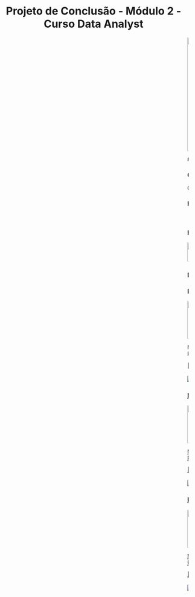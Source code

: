 
# <center>Projeto de Conclusão -  Módulo 2 - Curso Data Analyst</center>

<marquee>
<img src="https://www.resilia.com.br/wp-content/uploads/2021/08/logo.png" width="1000" height="300" />

###SOBRE O PROJETO
Desenvolvimento de uma pesquisa digital fictícia realizada com a população de diversas cidades do Brasil com o armazenamento dos dados coletados em um arquivo csv para possíveis análises futuras. O tema da pesquisa é Covid19, onde realizamos perguntas acerca do contágio e da vacinação. Ao iniciarmos o programa é solicitado a idade e gênero do participante da pesquisa. Posteriormente, são feitas as quatro perguntas da pesquisa. A solicitação dos danos iniciais e das perguntas são realizadas através de um laço de repetição, onde ocorrem verificações dentro desse laço em conjunto com condicionais para efetuar essas verificações.. A primeira verificação consiste em torno da idade mínima do participante para poder participar da pesquisa. A outra verificação é para finalização do programa e da estrutura de laço de repetição, que finalizam quando a idade 00 é digitada. Sendo assim, enquanto a idade 00 não for digitada, o programa continua solicitando os dados iniciais e respostas dos participantes da pesquisa, que estão sendo armazenados paralelamente no arquivo csv.

### OBJETIVO
O objetivo do projeto é desenvolver uma pesquisa em Python, a fim de obtermos dados para análises sobre a Covid - 19.


### FUNCIONAMENTO 

* Usuário inicia o “bot” e na tela aparecem listadas as opções de atendimento;



### FERRAMENTAS UTILIZADAS
<img src="https://user-images.githubusercontent.com/40433498/174687677-f42a2f52-1b0f-4f8d-ba9d-316e6d019c5f.png" width="50" height="50" /> <img src="https://user-images.githubusercontent.com/40433498/174687676-5d40a2fe-4b62-4fa1-a1fe-20737a1878f8.png" width="50" height="50" /> <img src="https://user-images.githubusercontent.com/40433498/174687678-7ea56222-a00e-4886-a63d-d4214221f8ca.jpg" width="50" height="50" />

### DESENVOLVEDORES DO PROJETO

### Elizangela Camargo
<img src="https://user-images.githubusercontent.com/40433498/174670820-6b28fdd7-b343-430f-87a9-76e63ad32265.jpg" width="100" height="100" />
<p align="left">
  
  
<p align="left"> 
  No projeto atuou como<strong> Co-facilitador(a)</strong>.<br>
  Responsável por facilitar as reuniões e direcionar o tempo para cada sprint.</p>
<p align="left">
  💌 Aqui vai uma mensagem para entrar em contato com você: ⤵️
</p>
<p align="left">
  <a href="#" alt="Linkedin">
  <a href="https://www.linkedin.com/in/elizangela-camargo-3ab908144/" target="_blank"> <img src="https://img.shields.io/badge/-Linkedin-0e76a8?style=flat-square&logo=Linkedin&logoColor=white"/> 

  <a href="#" alt="Github">
     <a href="https://https://github.com/elizangela-camargo/" target="_blank"> <img src="https://img.shields.io/badge/GitHub-100000?style=for-the-badge&logo=github&logoColor=white"width="60" height="20"/>
</p>  
  

### Mariana Lobão
<img src="https://user-images.githubusercontent.com/40433498/180755691-21f1171d-cf0f-43ba-936c-80498612aee1.png" width="100" height="100" />
<p align="left">
  
  
<p align="left"> 
   No projeto atuou como <strong> Gestora de Gente e Engajamento </strong>.<br>
   Responsável por garantir que todos estão trabalhando bem e estão cumprindo suas funções.
</p>
<p align="left">
  💌 Aqui vai uma mensagem para entrar em contato com você: ⤵️
</p>

  
 <p align="left">
  <a href="#" alt="Linkedin">
  <a href="https://www.linkedin.com/in/mariana-lobão-1544830/" target="_blank"> <img src="https://img.shields.io/badge/-Linkedin-0e76a8?style=flat-square&logo=Linkedin&logoColor=white"/> 

  <a href="#" alt="Github">
     <a href="https://github.com/MarianaLobao/MarianaLobao" target="_blank"> <img src="https://img.shields.io/badge/GitHub-100000?style=for-the-badge&logo=github&logoColor=white"width="60" height="20"/>
</p>  
  
    


### Pedro Rocha Campos 
<img src="https://user-images.githubusercontent.com/40433498/180755032-e6a821eb-31ba-4a35-8f3d-af3acfedf06e.png" width="100" height="100" />
<p align="left">
  
  
<p align="left"> 
  No projeto atuou como <strong> Gesto(a) do Conhecimento  </strong>.<br>
  Responsável por registrar e garantir a documentação de todo o processo.
</p>

<p align="left">
  💌 Aqui vai uma mensagem para entrar em contato com você: ⤵️
</p>

<p align="left">

  <a href="#" alt="Linkedin">
  <a href="https://www.linkedin.com/in/pedrorcampos/" target="_blank"> <img src="https://img.shields.io/badge/-Linkedin-0e76a8?style=flat-square&logo=Linkedin&logoColor=white"/> 

  <a href="#" alt="Github">
     <a href="https://github.com/pedrorcm" target="_blank"> <img src="https://img.shields.io/badge/GitHub-100000?style=for-the-badge&logo=github&logoColor=white"width="60" height="20"/>
</p>  
  
